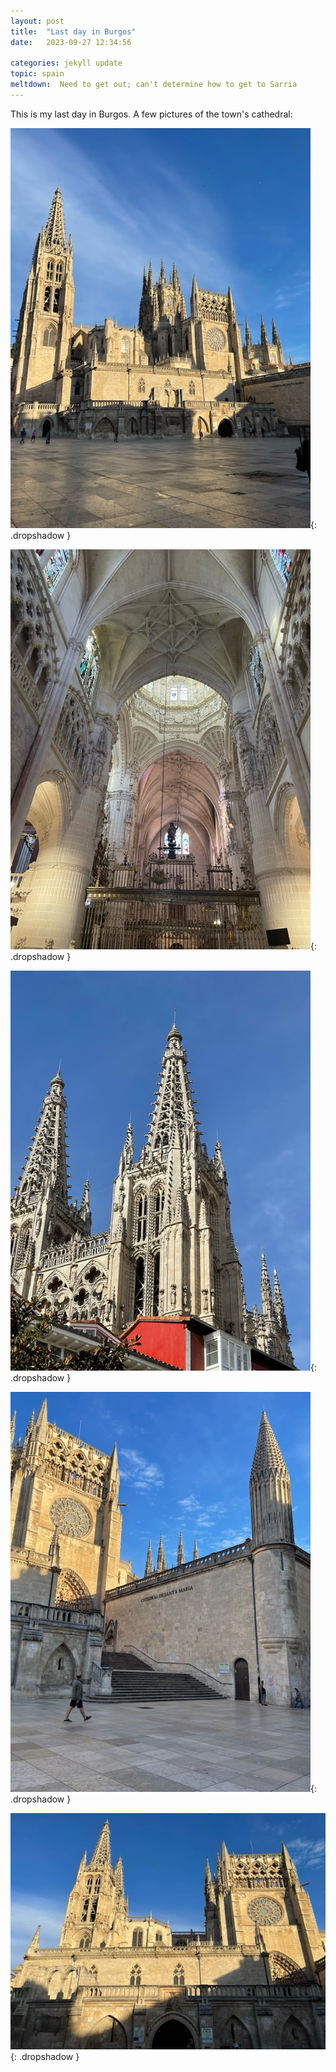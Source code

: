 ```yaml
---
layout: post
title:  "Last day in Burgos"
date:   2023-09-27 12:34:56

categories: jekyll update
topic: spain
meltdown:  Need to get out; can't determine how to get to Sarria
---
```


This is my last day in Burgos.  A few pictures of the town's cathedral:

![Cathedral](/images/spain/2023-09-27/image0.jpeg){: .dropshadow }

![Cathedral](/images/spain/2023-09-27/image1.jpeg){: .dropshadow }

![Cathedral](/images/spain/2023-09-27/image2.jpeg){: .dropshadow }

![Cathedral](/images/spain/2023-09-27/image3.jpeg){: .dropshadow }

![Cathedral](/images/spain/2023-09-27/image4.jpeg){: .dropshadow }
